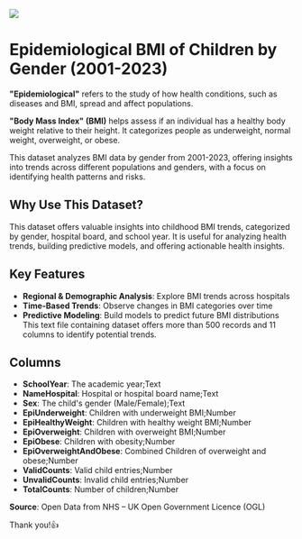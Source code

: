 ![](https://www.googleapis.com/download/storage/v1/b/kaggle-user-content/o/inbox%2F23961675%2Ffd32c61973a63764a5e7e74e810de9e0%2FScreenshot%202025-01-31%20at%2018.12.42.png?generation=1738343581727873&alt=media)

# Epidemiological BMI of Children by Gender (2001-2023)

**"Epidemiological"** refers to the study of how health conditions, such as diseases and BMI, spread and affect populations. 

**"Body Mass Index" (BMI)** helps assess if an individual has a healthy body weight relative to their height. It categorizes people as underweight, normal weight, overweight, or obese.

This dataset analyzes BMI data by gender from 2001-2023, offering insights into trends across different populations and genders, with a focus on identifying health patterns and risks.

## Why Use This Dataset?
This dataset offers valuable insights into childhood BMI trends, categorized by gender, hospital board, and school year. It is useful for analyzing health trends, building predictive models, and offering actionable health insights.

## Key Features
- **Regional & Demographic Analysis**: Explore BMI trends across hospitals
- **Time-Based Trends**: Observe changes in BMI categories over time  
- **Predictive Modeling**: Build models to predict future BMI distributions
  <br>
This text file containing dataset offers more than 500 records and 11 columns to identify potential trends.
## Columns
- **SchoolYear**: The academic year;Text 
- **NameHospital**: Hospital or hospital board name;Text 
- **Sex**: The child's gender (Male/Female);Text
- **EpiUnderweight**: Children with underweight BMI;Number
- **EpiHealthyWeight**: Children with healthy weight BMI;Number 
- **EpiOverweight**: Children with overweight BMI;Number  
- **EpiObese**: Children with obesity;Number  
- **EpiOverweightAndObese**: Combined Children of overweight and obese;Number  
- **ValidCounts**: Valid child entries;Number  
- **UnvalidCounts**: Invalid child entries;Number  
- **TotalCounts**: Number of children;Number  

**Source**: Open Data from NHS – UK Open Government Licence (OGL)

Thank you!👍
